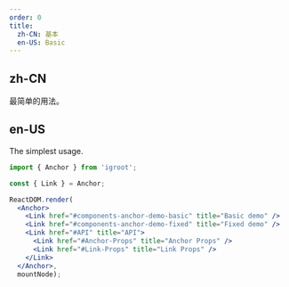 ```yaml
---
order: 0
title:
  zh-CN: 基本
  en-US: Basic
---
```


## zh-CN

最简单的用法。

## en-US

The simplest usage.

```jsx
import { Anchor } from 'igroot';

const { Link } = Anchor;

ReactDOM.render(
  <Anchor>
    <Link href="#components-anchor-demo-basic" title="Basic demo" />
    <Link href="#components-anchor-demo-fixed" title="Fixed demo" />
    <Link href="#API" title="API">
      <Link href="#Anchor-Props" title="Anchor Props" />
      <Link href="#Link-Props" title="Link Props" />
    </Link>
  </Anchor>,
  mountNode);
```

<style>
.code-box-demo .ant-affix {
  z-index: 11;
}
</style>
